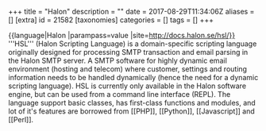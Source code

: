 +++
title = "Halon"
description = ""
date = 2017-08-29T11:34:06Z
aliases = []
[extra]
id = 21582
[taxonomies]
categories = []
tags = []
+++

{{language|Halon
|parampass=value
|site=http://docs.halon.se/hsl/}}
'''HSL''' (Halon Scripting Language) is a domain-specific scripting language originally designed for processing SMTP transaction and email parsing in the Halon SMTP server. A SMTP software for highly dynamic email environment (hosting and telecom) where customer, settings and routing information needs to be handled dynamically (hence the need for a dynamic scripting language). HSL is currently only available in the Halon software engine, but can be used from a command line interface (REPL). The language support basic classes, has first-class functions and modules, and lot of it's features are borrowed from [[PHP]], [[Python]], [[Javascript]] and [[Perl]].
